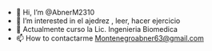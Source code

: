 - 👋 Hi, I’m @AbnerM2310
- 👀 I’m interested in  el ajedrez , leer, hacer ejercicio
- 🌱 Actualmente curso la Lic. Ingenieria Biomedica
- 📫 How to contactarme Montenegroabner63@gmail.com  


<!---
AbnerM2310/AbnerM2310 is a ✨ special ✨ repository because its `README.md` (this file) appears on your GitHub profile.
You can click the Preview link to take a look at your changes.
--->
